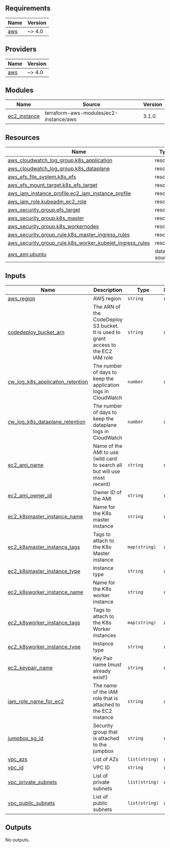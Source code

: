 <!-- BEGIN_TF_DOCS -->
## Requirements

| Name | Version |
|------|---------|
| <a name="requirement_aws"></a> [aws](#requirement\_aws) | ~> 4.0 |

## Providers

| Name | Version |
|------|---------|
| <a name="provider_aws"></a> [aws](#provider\_aws) | ~> 4.0 |

## Modules

| Name | Source | Version |
|------|--------|---------|
| <a name="module_ec2_instance"></a> [ec2\_instance](#module\_ec2\_instance) | terraform-aws-modules/ec2-instance/aws | 3.1.0 |

## Resources

| Name | Type |
|------|------|
| [aws_cloudwatch_log_group.k8s_application](https://registry.terraform.io/providers/hashicorp/aws/latest/docs/resources/cloudwatch_log_group) | resource |
| [aws_cloudwatch_log_group.k8s_dataplane](https://registry.terraform.io/providers/hashicorp/aws/latest/docs/resources/cloudwatch_log_group) | resource |
| [aws_efs_file_system.k8s_efs](https://registry.terraform.io/providers/hashicorp/aws/latest/docs/resources/efs_file_system) | resource |
| [aws_efs_mount_target.k8s_efs_target](https://registry.terraform.io/providers/hashicorp/aws/latest/docs/resources/efs_mount_target) | resource |
| [aws_iam_instance_profile.ec2_iam_instance_profile](https://registry.terraform.io/providers/hashicorp/aws/latest/docs/resources/iam_instance_profile) | resource |
| [aws_iam_role.kubeadm_ec2_role](https://registry.terraform.io/providers/hashicorp/aws/latest/docs/resources/iam_role) | resource |
| [aws_security_group.efs_target](https://registry.terraform.io/providers/hashicorp/aws/latest/docs/resources/security_group) | resource |
| [aws_security_group.k8s_master](https://registry.terraform.io/providers/hashicorp/aws/latest/docs/resources/security_group) | resource |
| [aws_security_group.k8s_workernodes](https://registry.terraform.io/providers/hashicorp/aws/latest/docs/resources/security_group) | resource |
| [aws_security_group_rule.k8s_master_ingress_rules](https://registry.terraform.io/providers/hashicorp/aws/latest/docs/resources/security_group_rule) | resource |
| [aws_security_group_rule.k8s_worker_kubelet_ingress_rules](https://registry.terraform.io/providers/hashicorp/aws/latest/docs/resources/security_group_rule) | resource |
| [aws_ami.ubuntu](https://registry.terraform.io/providers/hashicorp/aws/latest/docs/data-sources/ami) | data source |

## Inputs

| Name | Description | Type | Default | Required |
|------|-------------|------|---------|:--------:|
| <a name="input_aws_region"></a> [aws\_region](#input\_aws\_region) | AWS region | `string` | n/a | yes |
| <a name="input_codedeploy_bucket_arn"></a> [codedeploy\_bucket\_arn](#input\_codedeploy\_bucket\_arn) | The ARN of the CodeDeploy S3 bucket. It is used to grant access to the EC2 IAM role | `string` | n/a | yes |
| <a name="input_cw_log_k8s_application_retention"></a> [cw\_log\_k8s\_application\_retention](#input\_cw\_log\_k8s\_application\_retention) | The number of days to keep the application logs in CloudWatch | `number` | n/a | yes |
| <a name="input_cw_log_k8s_dataplane_retention"></a> [cw\_log\_k8s\_dataplane\_retention](#input\_cw\_log\_k8s\_dataplane\_retention) | The number of days to keep the dataplane logs in CloudWatch | `number` | n/a | yes |
| <a name="input_ec2_ami_name"></a> [ec2\_ami\_name](#input\_ec2\_ami\_name) | Name of the AMI to use (wild card to search all but will use most recent) | `string` | n/a | yes |
| <a name="input_ec2_ami_owner_id"></a> [ec2\_ami\_owner\_id](#input\_ec2\_ami\_owner\_id) | Owner ID of the AMI | `string` | n/a | yes |
| <a name="input_ec2_k8smaster_instance_name"></a> [ec2\_k8smaster\_instance\_name](#input\_ec2\_k8smaster\_instance\_name) | Name for the K8s master instance | `string` | n/a | yes |
| <a name="input_ec2_k8smaster_instance_tags"></a> [ec2\_k8smaster\_instance\_tags](#input\_ec2\_k8smaster\_instance\_tags) | Tags to attach to the K8s Master instance | `map(string)` | n/a | yes |
| <a name="input_ec2_k8smaster_instance_type"></a> [ec2\_k8smaster\_instance\_type](#input\_ec2\_k8smaster\_instance\_type) | Instance type | `string` | n/a | yes |
| <a name="input_ec2_k8sworker_instance_name"></a> [ec2\_k8sworker\_instance\_name](#input\_ec2\_k8sworker\_instance\_name) | Name for the K8s worker instance | `string` | n/a | yes |
| <a name="input_ec2_k8sworker_instance_tags"></a> [ec2\_k8sworker\_instance\_tags](#input\_ec2\_k8sworker\_instance\_tags) | Tags to attach to the K8s Worker instances | `map(string)` | n/a | yes |
| <a name="input_ec2_k8sworker_instance_type"></a> [ec2\_k8sworker\_instance\_type](#input\_ec2\_k8sworker\_instance\_type) | Instance type | `string` | n/a | yes |
| <a name="input_ec2_keypair_name"></a> [ec2\_keypair\_name](#input\_ec2\_keypair\_name) | Key Pair name (must already exist!) | `string` | n/a | yes |
| <a name="input_iam_role_name_for_ec2"></a> [iam\_role\_name\_for\_ec2](#input\_iam\_role\_name\_for\_ec2) | The name of the IAM role that is attached to the EC2 instance | `string` | n/a | yes |
| <a name="input_jumpbox_sg_id"></a> [jumpbox\_sg\_id](#input\_jumpbox\_sg\_id) | Security group that is attached to the jumpbox | `string` | n/a | yes |
| <a name="input_vpc_azs"></a> [vpc\_azs](#input\_vpc\_azs) | List of AZs | `list(string)` | n/a | yes |
| <a name="input_vpc_id"></a> [vpc\_id](#input\_vpc\_id) | VPC ID | `string` | n/a | yes |
| <a name="input_vpc_private_subnets"></a> [vpc\_private\_subnets](#input\_vpc\_private\_subnets) | List of private subnets | `list(string)` | n/a | yes |
| <a name="input_vpc_public_subnets"></a> [vpc\_public\_subnets](#input\_vpc\_public\_subnets) | List of public subnets | `list(string)` | n/a | yes |

## Outputs

No outputs.
<!-- END_TF_DOCS -->